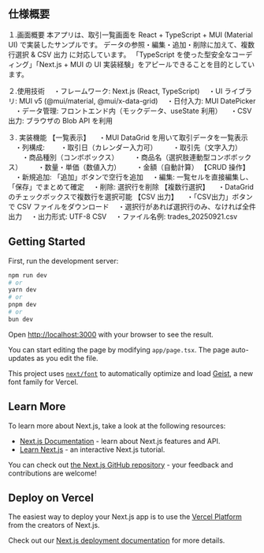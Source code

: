 ## 仕様概要
１.画面概要
本アプリは、取引一覧画面を React + TypeScript + MUI (Material UI) で実装したサンプルです。
データの参照・編集・追加・削除に加えて、複数行選択 & CSV 出力 に対応しています。
「TypeScript を使った型安全なコーディング」「Next.js + MUI の UI 実装経験」をアピールできることを目的としています。

２.使用技術
　・フレームワーク: Next.js (React, TypeScript)
　・UI ライブラリ: MUI v5 (@mui/material, @mui/x-data-grid)
　・日付入力: MUI DatePicker
　・データ管理: フロントエンド内（モックデータ、useState 利用）
　・CSV 出力: ブラウザの Blob API を利用

３. 実装機能
【一覧表示】
　・MUI DataGrid を用いて取引データを一覧表示
　・列構成:
　　・取引日（カレンダー入力可）
　　・取引先（文字入力）
　　・商品種別（コンボボックス）
　　・商品名（選択肢連動型コンボボックス）
　　・数量・単価（数値入力）
　　・金額（自動計算）
【CRUD 操作】
　・新規追加: 「追加」ボタンで空行を追加
　・編集: 一覧セルを直接編集し、「保存」でまとめて確定
　・削除: 選択行を削除
【複数行選択】
　・DataGrid のチェックボックスで複数行を選択可能
【CSV 出力】
　・「CSV出力」ボタンで CSV ファイルをダウンロード
　・選択行があれば選択行のみ、なければ全件出力
　・出力形式: UTF-8 CSV
　・ファイル名例: trades_20250921.csv

## Getting Started

First, run the development server:

```bash
npm run dev
# or
yarn dev
# or
pnpm dev
# or
bun dev
```

Open [http://localhost:3000](http://localhost:3000) with your browser to see the result.

You can start editing the page by modifying `app/page.tsx`. The page auto-updates as you edit the file.

This project uses [`next/font`](https://nextjs.org/docs/app/building-your-application/optimizing/fonts) to automatically optimize and load [Geist](https://vercel.com/font), a new font family for Vercel.

## Learn More

To learn more about Next.js, take a look at the following resources:

- [Next.js Documentation](https://nextjs.org/docs) - learn about Next.js features and API.
- [Learn Next.js](https://nextjs.org/learn) - an interactive Next.js tutorial.

You can check out [the Next.js GitHub repository](https://github.com/vercel/next.js) - your feedback and contributions are welcome!

## Deploy on Vercel

The easiest way to deploy your Next.js app is to use the [Vercel Platform](https://vercel.com/new?utm_medium=default-template&filter=next.js&utm_source=create-next-app&utm_campaign=create-next-app-readme) from the creators of Next.js.

Check out our [Next.js deployment documentation](https://nextjs.org/docs/app/building-your-application/deploying) for more details.

